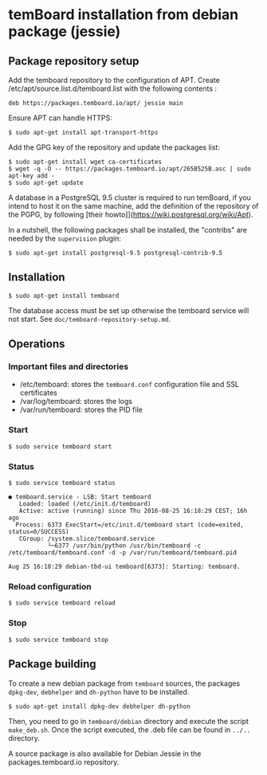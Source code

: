# temBoard installation from debian package (jessie)

## Package repository setup

Add the temboard repository to the configuration of APT. Create /etc/apt/source.list.d/temboard.list with the following contents :

```
deb https://packages.temboard.io/apt/ jessie main
```

Ensure APT can handle HTTPS:

```
$ sudo apt-get install apt-transport-https
```

Add the GPG key of the repository and update the packages list:

```
$ sudo apt-get install wget ca-certificates
$ wget -q -O -- https://packages.temboard.io/apt/265B525B.asc | sudo apt-key add -
$ sudo apt-get update
```

A database in a PostgreSQL 9.5 cluster is required to run temBoard, if you intend to host it on the same machine, add the definition of the repository of the PGPG, by following [their howto]](https://wiki.postgresql.org/wiki/Apt).

In a nutshell, the following packages shall be installed, the "contribs" are needed by the `supervision` plugin:

```
$ sudo apt-get install postgresql-9.5 postgresql-contrib-9.5
```

## Installation

```
$ sudo apt-get install temboard
```

The database access must be set up otherwise the temboard service will not start. See `doc/temboard-repository-setup.md`.

## Operations

### Important files and directories

- /etc/temboard: stores the `temboard.conf` configuration file and SSL certificates
- /var/log/temboard: stores the logs
- /var/run/temboard: stores the PID file

### Start

```
$ sudo service temboard start
```

### Status

```
$ sudo service temboard status

● temboard.service - LSB: Start temboard
   Loaded: loaded (/etc/init.d/temboard)
   Active: active (running) since Thu 2016-08-25 16:18:29 CEST; 16h ago
  Process: 6373 ExecStart=/etc/init.d/temboard start (code=exited, status=0/SUCCESS)
   CGroup: /system.slice/temboard.service
           └─6377 /usr/bin/python /usr/bin/temboard -c /etc/temboard/temboard.conf -d -p /var/run/temboard/temboard.pid

Aug 25 16:18:29 debian-tbd-ui temboard[6373]: Starting: temboard.
```

### Reload configuration

```
$ sudo service temboard reload
```

### Stop

```
$ sudo service temboard stop
```

## Package building

To create a new debian package from `temboard` sources, the packages `dpkg-dev`, `debhelper` and `dh-python` have to be installed.
```
$ sudo apt-get install dpkg-dev debhelper dh-python
```

Then, you need to go in `temboard/debian` directory and execute the script `make_deb.sh`. Once the script executed, the .deb file can be found in `../..` directory.

A source package is also available for Debian Jessie in the packages.temboard.io repository.

